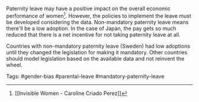 Paternity leave may have a positive impact on the overall economic performance of women[^1]. However, the policies to implement the leave must be developed considering the data. Non-mandatory paternity leave means there'll be a low adoption. In the case of Japan, the pay gets so much reduced that there is a net incentive for not taking paternity leave at all. 

Countries with non-mandatory paternity leave (Sweden) had low adoptions until they changed the legislation for making it mandatory. Other countries should model legislation based on the available data and not reinvent the wheel. 

[^1]: [[Invisible Women - Caroline Criado Perez]]

Tags: #gender-bias #parental-leave #mandatory-paternity-leave